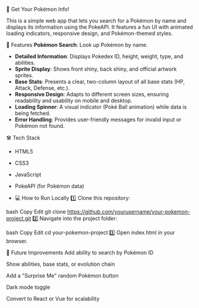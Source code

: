 🐾 Get Your Pokémon Info!

This is a simple web app that lets you search for a Pokémon by name and displays its information using the PokeAPI. It features a fun UI with animated loading indicators, responsive design, and Pokémon-themed styles.

🚀 Features
 **Pokémon Search**: Look up Pokémon by name.
* **Detailed Information**: Displays Pokedex ID, height, weight, type, and abilities.
* **Sprite Display**: Shows front shiny, back shiny, and official artwork sprites.
* **Base Stats**: Presents a clear, two-column layout of all base stats (HP, Attack, Defense, etc.).
* **Responsive Design**: Adapts to different screen sizes, ensuring readability and usability on mobile and desktop.
* **Loading Spinner**: A visual indicator (Poké Ball animation) while data is being fetched.
* **Error Handling**: Provides user-friendly messages for invalid input or Pokémon not found.

🛠 Tech Stack
* HTML5
* CSS3
* JavaScript
* PokeAPI (for Pokémon data)

* 💻 How to Run Locally
1️⃣ Clone this repository:

bash
Copy
Edit
git clone https://github.com/yourusername/your-pokemon-project.git
2️⃣ Navigate into the project folder:

bash
Copy
Edit
cd your-pokemon-project
3️⃣ Open index.html in your browser.

📝 Future Improvements
Add ability to search by Pokémon ID

Show abilities, base stats, or evolution chain

Add a "Surprise Me" random Pokémon button

Dark mode toggle

Convert to React or Vue for scalability
